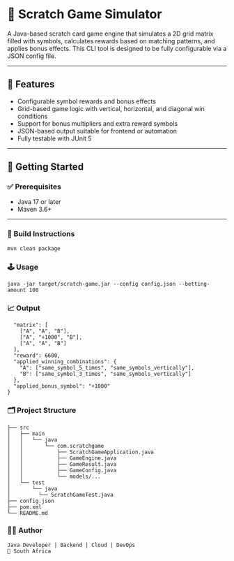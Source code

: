 # 🎰 Scratch Game Simulator

A Java-based scratch card game engine that simulates a 2D grid matrix filled with symbols, calculates rewards based on matching patterns, and applies bonus effects. This CLI tool is designed to be fully configurable via a JSON config file.

---

## 🧩 Features

- Configurable symbol rewards and bonus effects  
- Grid-based game logic with vertical, horizontal, and diagonal win conditions  
- Support for bonus multipliers and extra reward symbols  
- JSON-based output suitable for frontend or automation  
- Fully testable with JUnit 5  

---

## 🚀 Getting Started

### ✅ Prerequisites

- Java 17 or later  
- Maven 3.6+  

---

### 🔧 Build Instructions

```bash
mvn clean package
```

### 🕹️ Usage

```java -jar target/scratch-game.jar --config config.json --betting-amount 100```

### 📈 Output

```{
  "matrix": [
    ["A", "A", "B"],
    ["A", "+1000", "B"],
    ["A", "A", "B"]
  ],
  "reward": 6600,
  "applied_winning_combinations": {
    "A": ["same_symbol_5_times", "same_symbols_vertically"],
    "B": ["same_symbol_3_times", "same_symbols_vertically"]
  },
  "applied_bonus_symbol": "+1000"
}
```

### 🗂️ Project Structure

```.
├── src
│   ├── main
│   │   └── java
│   │       └── com.scratchgame
│   │           ├── ScratchGameApplication.java
│   │           ├── GameEngine.java
│   │           ├── GameResult.java
│   │           ├── GameConfig.java
│   │           └── models/...
│   └── test
│       └── java
│         └── ScratchGameTest.java
├── config.json
├── pom.xml
└── README.md
```

### 🧑‍💻 Author

```Siyamcela Nxuseka
Java Developer | Backend | Cloud | DevOps
📍 South Africa
```
